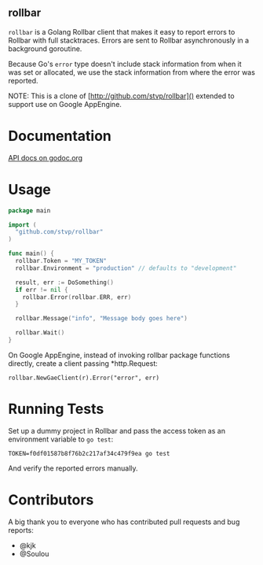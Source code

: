 rollbar
-------

`rollbar` is a Golang Rollbar client that makes it easy to report errors to
Rollbar with full stacktraces. Errors are sent to Rollbar asynchronously in a
background goroutine.

Because Go's `error` type doesn't include stack information from when it was set
or allocated, we use the stack information from where the error was reported.

NOTE: This is a clone of [http://github.com/stvp/rollbar]() extended to support
use on Google AppEngine.

Documentation
=============

[API docs on godoc.org](http://godoc.org/github.com/radomirml/rollbar)

Usage
=====

```go
package main

import (
  "github.com/stvp/rollbar"
)

func main() {
  rollbar.Token = "MY_TOKEN"
  rollbar.Environment = "production" // defaults to "development"

  result, err := DoSomething()
  if err != nil {
    rollbar.Error(rollbar.ERR, err)
  }

  rollbar.Message("info", "Message body goes here")

  rollbar.Wait()
}
```

On Google AppEngine, instead of invoking rollbar package functions directly, create a
client passing *http.Request:

    rollbar.NewGaeClient(r).Error("error", err)


Running Tests
=============

Set up a dummy project in Rollbar and pass the access token as an environment
variable to `go test`:

    TOKEN=f0df01587b8f76b2c217af34c479f9ea go test

And verify the reported errors manually.

Contributors
============

A big thank you to everyone who has contributed pull requests and bug reports:

* @kjk
* @Soulou

